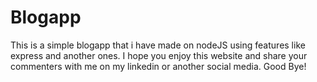 # Blogapp
This is a simple blogapp that i have made on nodeJS using features like express and another ones. I hope you enjoy this website and share your commenters with me on my linkedin or another social media. Good Bye! 
